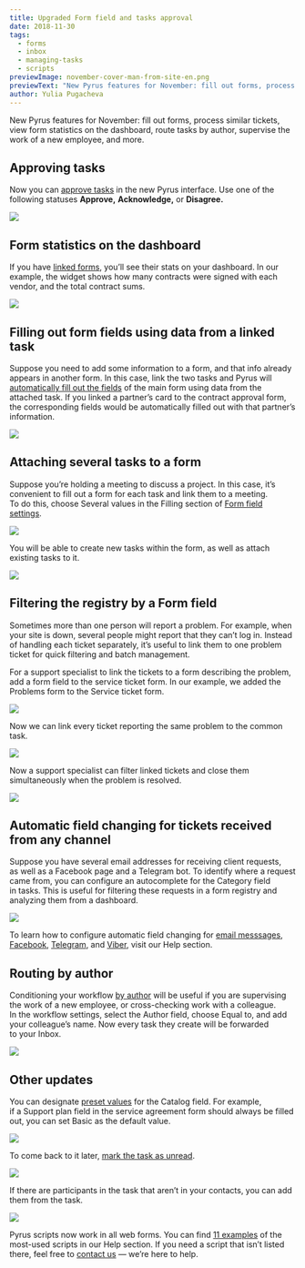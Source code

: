```yaml
---
title: Upgraded Form field and tasks approval
date: 2018-11-30
tags:
  - forms
  - inbox
  - managing-tasks
  - scripts
previewImage: november-cover-man-from-site-en.png
previewText: "New Pyrus features for November: fill out forms, process similar tickets, view form statistics on the dashboard, route tasks by author, supervise the work of a new employee, and more."
author: Yulia Pugacheva
---
```

New Pyrus features for November: fill out forms, process similar tickets, view form statistics on the dashboard, route tasks by author, supervise the work of a new employee, and more.

## Approving tasks

Now you can [approve tasks](/en/help/tasks/managing-inbox#responding-to-tasks) in the new Pyrus interface. Use one of the following statuses **Approve,** **Acknowledge,** or **Disagree.**

![](tasks-en-approve-1.webp)

## Form statistics on the dashboard

If you have [linked forms](/en/help/workflow/dashboard#form-statistics), you’ll see their stats on your dashboard. In our example, the widget shows how many contracts were signed with each vendor, and the total contract sums.

![](forms-en-dashboard-vendor.webp)

## Filling out form fields using data from a linked task

Suppose you need to add some information to a form, and that info already appears in another form. In this case, link the two tasks and Pyrus will [automatically fill out the fields](/en/help/workflow/field-types#form) of the main form using data from the attached task. If you linked a partner’s card to the contract approval form, the corresponding fields would be automatically filled out with that partner’s information.

![](form-en-fill-one.webp)

## Attaching several tasks to a form

Suppose you’re holding a meeting to discuss a project. In this case, it’s convenient to fill out a form for each task and link them to a meeting. To do this, choose Several values in the Filling section of [Form field settings](/en/help/workflow/field-types#form).

![](form-en-fill-several.webp)

You will be able to create new tasks within the form, as well as attach existing tasks to it.

![](form-en-fill-several-meeting.webp)

## Filtering the registry by a Form field

Sometimes more than one person will report a problem. For example, when your site is down, several people might report that they can’t log in. Instead of handling each ticket separately, it’s useful to link them to one problem ticket for quick filtering and batch management.

For a support specialist to link the tickets to a form describing the problem, add a form field to the service ticket form. In our example, we added the Problems form to the Service ticket form.

![](en-common-issue-form.webp)

Now we can link every ticket reporting the same problem to the common task.

![](en-common-issue.webp)

Now a support specialist can filter linked tickets and close them simultaneously when the problem is resolved.

![](en-common-issue-filter.webp)

## Automatic field changing for tickets received from any channel

Suppose you have several email addresses for receiving client requests, as well as a Facebook page and a Telegram bot. To identify where a request came from, you can configure an autocomplete for the Category field in tasks. This is useful for filtering these requests in a form registry and analyzing them from a dashboard.

![](fb-en-change-fields.webp)

To learn how to configure automatic field changing for [email messsages](/en/help/integrations/email#how-to-automatically-change-form-fields), [Facebook](/en/help/integrations/facebook#how-to-automatically-change-form-fields), [Telegram](/en/help/integrations/telegram#automatic-field-changing), and [Viber](/en/help/integrations/viber#how-to-automatically-change-form-fields), visit our Help section.

## Routing by author

Conditioning your workflow [by author](/en/help/workflow/editor#workflow-conditions) will be useful if you are supervising the work of a new employee, or cross-checking work with a colleague. In the workflow settings, select the Author field, choose Equal to, and add your colleague’s name. Now every task they create will be forwarded to your Inbox.

![](workflow-en-author.webp)

## Other updates

You can designate [preset values](/en/help/workflow/field-types#catalog) for the Catalog field. For example, if a Support plan field in the service agreement form should always be filled out, you can set Basic as the default value.

![](fields-en-catalog-default.webp)

To come back to it later, [mark the task as unread](/en/help/tasks/managing-inbox#mark-a-task-as-unread).

![](tasks-en-mark-unread1.webp)

If there are participants in the task that aren’t in your contacts, you can add them from the task.

![](users-en-add.webp)

Pyrus scripts now work in all web forms. You can find [11 examples](/en/help/scripts/sample) of the most-used scripts in our Help section. If you need a script that isn’t listed there, feel free to [contact us](mailto:support@pyrus.com) — we’re here to help.